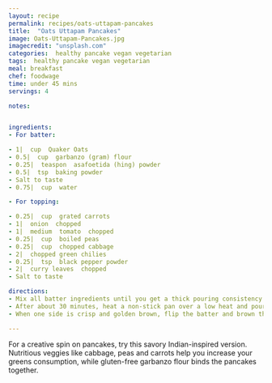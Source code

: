 ```yaml
---
layout: recipe
permalink: recipes/oats-uttapam-pancakes
title:  "Oats Uttapam Pancakes"
image: Oats-Uttapam-Pancakes.jpg
imagecredit: "unsplash.com"
categories:  healthy pancake vegan vegetarian
tags:  healthy pancake vegan vegetarian
meal: breakfast
chef: foodwage
time: under 45 mins
servings: 4

notes:


ingredients:
- For batter:

- 1|  cup  Quaker Oats
- 0.5|  cup  garbanzo (gram) flour
- 0.25|  teaspon  asafoetida (hing) powder
- 0.5|  tsp  baking powder
- Salt to taste
- 0.75|  cup  water

- For topping:

- 0.25|  cup  grated carrots
- 1|  onion  chopped
- 1|  medium  tomato  chopped
- 0.25|  cup  boiled peas
- 0.25|  cup  chopped cabbage
- 2|  chopped green chilies
- 0.25|  tsp  black pepper powder
- 2|  curry leaves  chopped
- Salt to taste

directions:
- Mix all batter ingredients until you get a thick pouring consistency. Set batter aside for 30 minutes.
- After about 30 minutes, heat a non-stick pan over a low heat and pour one ladle of batter into the pan. Spread the batter into a slightly thick circle in the pan and sprinkle the toppings over the entire batter area. Press the toppings lightly into the batter with a spoon to set.
- When one side is crisp and golden brown, flip the batter and brown the other side. Serve hot.

---
```


For a creative spin on pancakes, try this savory Indian-inspired version. Nutritious veggies like cabbage, peas and carrots help you increase your greens consumption, while gluten-free garbanzo flour binds the pancakes together.